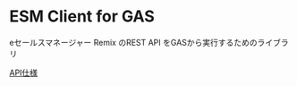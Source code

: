 # ESM Client for GAS 

eセールスマネージャー Remix のREST API をGASから実行するためのライブラリ

[API仕様](https://www.softbrain.co.jp/ext_support/customer/assets/esales_res/html/restapi/reference.html)
